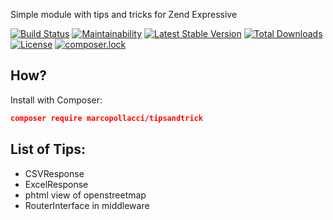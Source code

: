Simple module with tips and tricks for Zend Expressive

[![Build Status](https://travis-ci.org/marcopollacci/ze-utility.svg?branch=master)](https://travis-ci.org/marcopollacci/ze-utility) [![Maintainability](https://api.codeclimate.com/v1/badges/25367943753fac85d2c8/maintainability)](https://codeclimate.com/github/marcopollacci/ze-utility/maintainability) [![Latest Stable Version](https://poser.pugx.org/marcopollacci/tipsandtrick/v/stable)](https://packagist.org/packages/marcopollacci/tipsandtrick) [![Total Downloads](https://poser.pugx.org/marcopollacci/tipsandtrick/downloads)](https://packagist.org/packages/marcopollacci/tipsandtrick) [![License](https://poser.pugx.org/marcopollacci/tipsandtrick/license)](https://packagist.org/packages/marcopollacci/tipsandtrick) [![composer.lock](https://poser.pugx.org/marcopollacci/tipsandtrick/composerlock)](https://packagist.org/packages/marcopollacci/tipsandtrick)


## How?

Install with Composer:

```json
composer require marcopollacci/tipsandtrick
```


## List of Tips:
- CSVResponse
- ExcelResponse
- phtml view of openstreetmap
- RouterInterface in middleware
